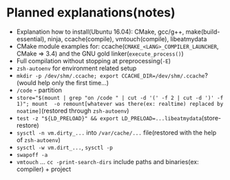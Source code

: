 # Planned explanations(notes)
- Explanation how to install(Ubuntu 16.04): CMake, gcc/g++, make(build-essential), ninja, ccache(compile), 
vmtouch(compile), libeatmydata
- CMake module examples for: ccache(`CMAKE_<LANG>_COMPILER_LAUNCHER`, CMake => 3.4) and the GNU gold linker(`execute_process()`)
- Full compilation without stopping at preprocessing(`-E`)
- `zsh-autoenv` for environment related setup
- `mkdir -p /dev/shm/.ccache; export CCACHE_DIR=/dev/shm/.ccache`?(would help only the first time...)
- `/code` - partition
- `store="$(mount | grep "on /code " | cut -d '(' -f 2 | cut -d ')' -f 1)"; mount 
-o remount[whatever was there(ex: realtime) replaced by noatime]`(restored through `zsh-autoenv`)
- `test -z "${LD_PRELOAD}" && export LD_PRELOAD=...libeatmydata`(store-restore)
- `sysctl -n vm.dirty_...` into `/var/cache/...` file(restored with the help of `zsh-autoenv`)
- `sysctl -w vm.dirt_...`, `sysctl -p`
- `swapoff -a`
- `vmtouch` ... `cc -print-search-dirs` include paths and binaries(ex: compiler) + project